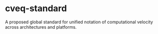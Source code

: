 # cveq-standard
A proposed global standard for unified notation of computational velocity across architectures and platforms.
